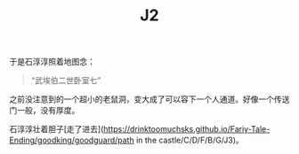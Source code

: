 ﻿---
title: J2
tags: 新建,模板,
renderNumberedHeading: true
grammar_cjkRuby: true
---

于是石淳淳照着地图念：  

> “武埃伯二世卧室七”

之前没注意到的一个超小的老鼠洞，变大成了可以容下一个人通道。好像一个传送门一般，没有厚度。  

石淳淳壮着胆子[走了进去](https://drinktoomuchsks.github.io/Fariy-Tale-Ending/goodking/goodguard/path in the castle/C/D/F/B/G/J3)。